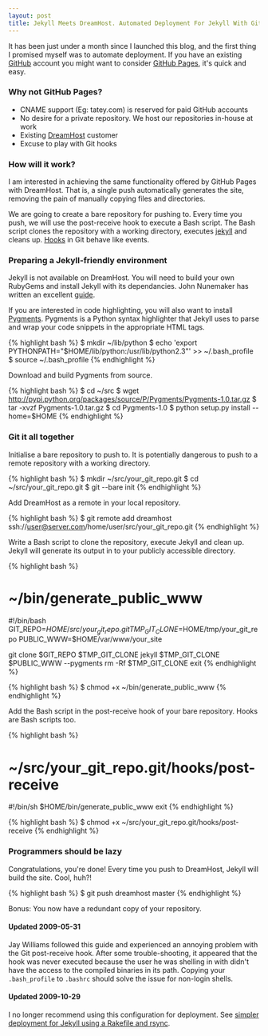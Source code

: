 ```yaml
---
layout: post
title: Jekyll Meets DreamHost. Automated Deployment For Jekyll With Git
---
```


It has been just under a month since I launched this blog, and the first thing I promised myself was to automate deployment. If you have an existing [GitHub](http://github.com) account you might want to consider [GitHub Pages](http://pages.github.com/), it's quick and easy.

### Why not GitHub Pages?

* CNAME support (Eg: tatey.com) is reserved for paid GitHub accounts
* No desire for a private repository. We host our repositories in-house at work
* Existing [DreamHost](http://dreamhost.com) customer
* Excuse to play with Git hooks

### How will it work?

I am interested in achieving the same functionality offered by GitHub Pages with DreamHost. That is, a single push automatically generates the site, removing the pain of manually copying files and directories.

We are going to create a bare repository for pushing to. Every time you push, we will use the post-receive hook to execute a Bash script. The Bash script clones the repository with a working directory, executes [jekyll](http://github.com/mojombo/jekyll/tree/master) and cleans up. [Hooks](http://www.kernel.org/pub/software/scm/git/docs/githooks.html) in Git behave like events.

### Preparing a Jekyll-friendly environment

Jekyll is not available on DreamHost. You will need to build your own RubyGems and install Jekyll with its dependancies. John Nunemaker has written an excellent [guide](http://railstips.org/2008/11/25/rubygems-yours-mine-and-ours).

If you are interested in code highlighting, you will also want to install [Pygments](http://pygments.org/). Pygments is a Python syntax highlighter that Jekyll uses to parse and wrap your code snippets in the appropriate HTML tags.

{% highlight bash %}
$ mkdir ~/lib/python
$ echo 'export PYTHONPATH="$HOME/lib/python:/usr/lib/python2.3"' >> ~/.bash_profile
$ source ~/.bash_profile
{% endhighlight %}

Download and build Pygments from source.

{% highlight bash %}
$ cd ~/src
$ wget http://pypi.python.org/packages/source/P/Pygments/Pygments-1.0.tar.gz
$ tar -xvzf Pygments-1.0.tar.gz
$ cd Pygments-1.0
$ python setup.py install --home=$HOME
{% endhighlight %}

### Git it all together

Initialise a bare repository to push to. It is potentially dangerous to push to a remote repository with a working directory.

{% highlight bash %}
$ mkdir ~/src/your_git_repo.git
$ cd ~/src/your_git_repo.git
$ git --bare init
{% endhighlight %}

Add DreamHost as a remote in your local repository.

{% highlight bash %}
$ git remote add dreamhost ssh://user@server.com/home/user/src/your_git_repo.git
{% endhighlight %}

Write a Bash script to clone the repository, execute Jekyll and clean up. Jekyll will generate its output in to your publicly accessible directory.

{% highlight bash %}
# ~/bin/generate_public_www
#!/bin/bash
GIT_REPO=$HOME/src/your_git_repo.git
TMP_GIT_CLONE=$HOME/tmp/your_git_repo
PUBLIC_WWW=$HOME/var/www/your_site

git clone $GIT_REPO $TMP_GIT_CLONE
jekyll $TMP_GIT_CLONE $PUBLIC_WWW --pygments
rm -Rf $TMP_GIT_CLONE
exit
{% endhighlight %}

{% highlight bash %}
$ chmod +x ~/bin/generate_public_www
{% endhighlight %}

Add the Bash script in the post-receive hook of your bare repository. Hooks are Bash scripts too.

{% highlight bash %}
# ~/src/your_git_repo.git/hooks/post-receive
#!/bin/sh
$HOME/bin/generate_public_www
exit
{% endhighlight %}

{% highlight bash %}
$ chmod +x ~/src/your_git_repo.git/hooks/post-receive
{% endhighlight %}

### Programmers should be lazy

Congratulations, you're done! Every time you push to DreamHost, Jekyll will build the site. Cool, huh?!

{% highlight bash %}
$ git push dreamhost master
{% endhighlight %}

Bonus: You now have a redundant copy of your repository.

#### Updated 2009-05-31

Jay Williams followed this guide and experienced an annoying problem with the Git post-receive hook. After some trouble-shooting, it appeared that the hook was never executed because the user he was shelling in with didn't have the access to the compiled binaries in its path. Copying your `.bash_profile` to `.bashrc` should solve the issue for non-login shells.

#### Updated 2009-10-29 

I no longer recommend using this configuration for deployment. See [simpler deployment for Jekyll using a Rakefile and rsync](/2009/10/29/simpler-deployment-for-jekyll-using-a-rakefile-and-rsync.html).
